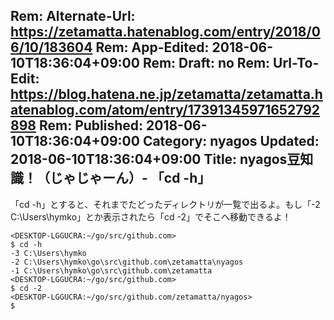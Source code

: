Rem: Alternate-Url: https://zetamatta.hatenablog.com/entry/2018/06/10/183604
Rem: App-Edited: 2018-06-10T18:36:04+09:00
Rem: Draft: no
Rem: Url-To-Edit: https://blog.hatena.ne.jp/zetamatta/zetamatta.hatenablog.com/atom/entry/17391345971652792898
Rem: Published: 2018-06-10T18:36:04+09:00
Category: nyagos
Updated: 2018-06-10T18:36:04+09:00
Title:  nyagos豆知識！（じゃじゃーん）- 「cd -h」
---
「cd -h」とすると、それまでたどったディレクトリが一覧で出るよ。もし「-2 C:\Users\hymko」とか表示されたら「cd -2」でそこへ移動できるよ！

```
<DESKTOP-LGGUCRA:~/go/src/github.com>
$ cd -h
-3 C:\Users\hymko
-2 C:\Users\hymko\go\src\github.com\zetamatta\nyagos
-1 C:\Users\hymko\go\src\github.com\zetamatta
<DESKTOP-LGGUCRA:~/go/src/github.com>
$ cd -2
<DESKTOP-LGGUCRA:~/go/src/github.com/zetamatta/nyagos>
$
```
